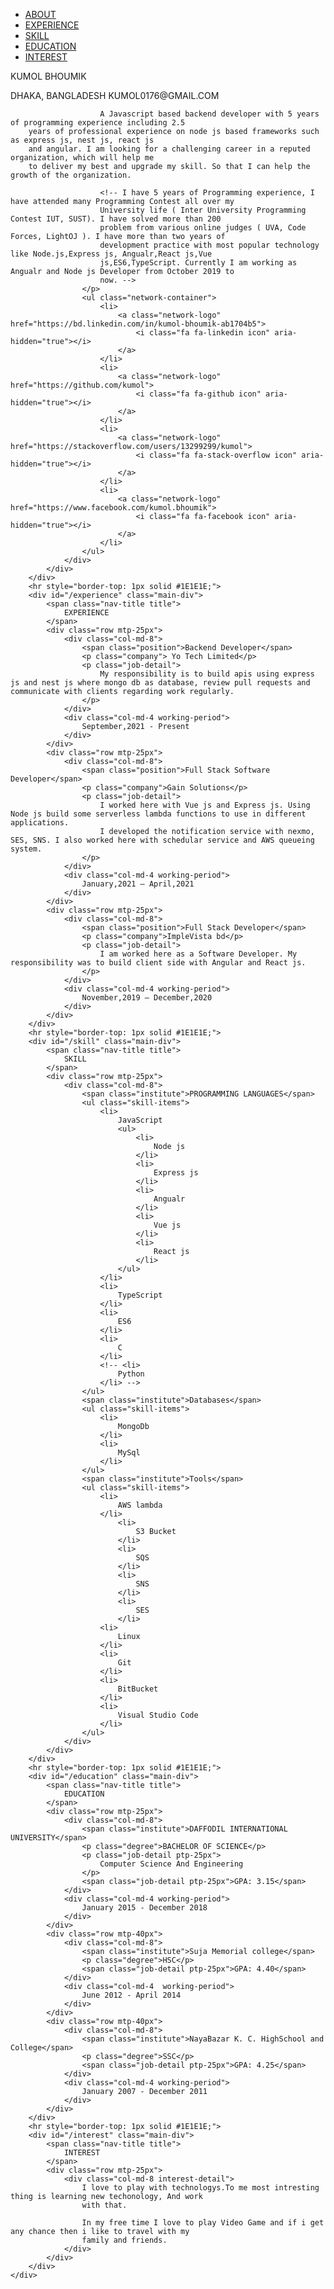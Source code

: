 <!DOCTYPE html>
<html>

<head>
    <title>Resume</title>
    <link rel="stylesheet" href="./assets/styles/mystyle.css">
    <link rel="stylesheet" href="./assets/styles/bootstrap.css">
    <link rel="stylesheet" href="./logos/icons/fontAwesome.css">
    <link rel="stylesheet" href="https://cdnjs.cloudflare.com/ajax/libs/font-awesome/4.7.0/css/font-awesome.min.css">
</head>

<body class="container-fluid p-0px">
    <div class="col-md-3 p-0px">
        <div class="col-md-3 sidenavbar">
            <ul>
                <li class="nav-items">
                    <a class="nav-item-title active" href="#/about">
                        ABOUT
                    </a>
                </li>
                <li class="nav-items">
                    <a class="nav-item-title" href="#/experience">
                        EXPERIENCE
                    </a>
                </li>
                <li class="nav-items">
                    <a class="nav-item-title" href="#/skill">
                        SKILL
                    </a>
                </li>
                <li class="nav-items">
                    <a href="#/education" class="nav-item-title">
                        EDUCATION
                    </a>
                </li>
                <li class="nav-items">
                    <a class="nav-item-title" href="#/interest">
                        INTEREST
                    </a>
                </li>
            </ul>
        </div>
    </div>
    <div class="body-container col-md-9">
        <div id="/about" class="main main-div">
            <div>
                <span class="name">
                    <span class="myName">KUMOL</span>
                    <span class="title myNameTitle">BHOUMIK</span>
                </span>
                <p style="text-transform: capitalize;" class="address">
                    <span>DHAKA, BANGLADESH</span>
                    <a>KUMOL0176@GMAIL.COM</a>
                </p>
                <div>
                    <p class="about-detail">

                        A Javascript based backend developer with 5 years of programming experience including 2.5                
        years of professional experience on node js based frameworks such as express js, nest js, react js 
        and angular. I am looking for a challenging career in a reputed organization, which will help me 
        to deliver my best and upgrade my skill. So that I can help the growth of the organization.

                        <!-- I have 5 years of Programming experience, I have attended many Programming Contest all over my
                        University life ( Inter University Programming Contest IUT, SUST). I have solved more than 200
                        problem from various online judges ( UVA, Code Forces, LightOJ ). I have more than two years of
                        development practice with most popular technology like Node.js,Express js, Angualr,React js,Vue
                        js,ES6,TypeScript. Currently I am working as Angualr and Node js Developer from October 2019 to
                        now. -->
                    </p>
                    <ul class="network-container">
                        <li>
                            <a class="network-logo" href="https://bd.linkedin.com/in/kumol-bhoumik-ab1704b5">
                                <i class="fa fa-linkedin icon" aria-hidden="true"></i>
                            </a>
                        </li>
                        <li>
                            <a class="network-logo" href="https://github.com/kumol">
                                <i class="fa fa-github icon" aria-hidden="true"></i>
                            </a>
                        </li>
                        <li>
                            <a class="network-logo" href="https://stackoverflow.com/users/13299299/kumol">
                                <i class="fa fa-stack-overflow icon" aria-hidden="true"></i>
                            </a>
                        </li>
                        <li>
                            <a class="network-logo" href="https://www.facebook.com/kumol.bhoumik">
                                <i class="fa fa-facebook icon" aria-hidden="true"></i>
                            </a>
                        </li>
                    </ul>
                </div>
            </div>
        </div>
        <hr style="border-top: 1px solid #1E1E1E;">
        <div id="/experience" class="main-div">
            <span class="nav-title title">
                EXPERIENCE
            </span>
            <div class="row mtp-25px">
                <div class="col-md-8">
                    <span class="position">Backend Developer</span>
                    <p class="company"> Yo Tech Limited</p>
                    <p class="job-detail">
                        My responsibility is to build apis using express js and nest js where mongo db as database, review pull requests and communicate with clients regarding work regularly.
                    </p>
                </div>
                <div class="col-md-4 working-period">
                    September,2021 - Present
                </div>
            </div>
            <div class="row mtp-25px">
                <div class="col-md-8">
                    <span class="position">Full Stack Software Developer</span>
                    <p class="company">Gain Solutions</p>
                    <p class="job-detail">
                        I worked here with Vue js and Express js. Using Node js build some serverless lambda functions to use in different applications.
                        I developed the notification service with nexmo, SES, SNS. I also worked here with schedular service and AWS queueing system. 
                    </p>
                </div>
                <div class="col-md-4 working-period">
                    January,2021 – April,2021
                </div>
            </div>
            <div class="row mtp-25px">
                <div class="col-md-8">
                    <span class="position">Full Stack Developer</span>
                    <p class="company">ImpleVista bd</p>
                    <p class="job-detail">
                        I am worked here as a Software Developer. My responsibility was to build client side with Angular and React js.
                    </p>
                </div>
                <div class="col-md-4 working-period">
                    November,2019 – December,2020
                </div>
            </div>
        </div>
        <hr style="border-top: 1px solid #1E1E1E;">
        <div id="/skill" class="main-div">
            <span class="nav-title title">
                SKILL
            </span>
            <div class="row mtp-25px">
                <div class="col-md-8">
                    <span class="institute">PROGRAMMING LANGUAGES</span>
                    <ul class="skill-items">
                        <li>
                            JavaScript
                            <ul>
                                <li>
                                    Node js
                                </li>
                                <li>
                                    Express js
                                </li>
                                <li>
                                    Angualr
                                </li>
                                <li>
                                    Vue js
                                </li>
                                <li>
                                    React js
                                </li>
                            </ul>
                        </li>
                        <li>
                            TypeScript
                        </li>
                        <li>
                            ES6
                        </li>
                        <li>
                            C
                        </li>
                        <!-- <li>
                            Python
                        </li> -->
                    </ul>
                    <span class="institute">Databases</span>
                    <ul class="skill-items">
                        <li>
                            MongoDb
                        </li>
                        <li>
                            MySql
                        </li>
                    </ul>
                    <span class="institute">Tools</span>
                    <ul class="skill-items">
                        <li>
                            AWS lambda
                        </li>
                            <li>
                                S3 Bucket
                            </li>
                            <li>
                                SQS
                            </li>
                            <li>
                                SNS
                            </li>
                            <li>
                                SES
                            </li>
                        <li>
                            Linux
                        </li>
                        <li>
                            Git
                        </li>
                        <li>
                            BitBucket
                        </li>
                        <li>
                            Visual Studio Code
                        </li>
                    </ul>
                </div>
            </div>
        </div>
        <hr style="border-top: 1px solid #1E1E1E;">
        <div id="/education" class="main-div">
            <span class="nav-title title">
                EDUCATION
            </span>
            <div class="row mtp-25px">
                <div class="col-md-8">
                    <span class="institute">DAFFODIL INTERNATIONAL UNIVERSITY</span>
                    <p class="degree">BACHELOR OF SCIENCE</p>
                    <p class="job-detail ptp-25px">
                        Computer Science And Engineering
                    </p>
                    <span class="job-detail ptp-25px">GPA: 3.15</span>
                </div>
                <div class="col-md-4 working-period">
                    January 2015 - December 2018
                </div>
            </div>
            <div class="row mtp-40px">
                <div class="col-md-8">
                    <span class="institute">Suja Memorial college</span>
                    <p class="degree">HSC</p>
                    <span class="job-detail ptp-25px">GPA: 4.40</span>
                </div>
                <div class="col-md-4  working-period">
                    June 2012 - April 2014
                </div>
            </div>
            <div class="row mtp-40px">
                <div class="col-md-8">
                    <span class="institute">NayaBazar K. C. HighSchool and College</span>
                    <p class="degree">SSC</p>
                    <span class="job-detail ptp-25px">GPA: 4.25</span>
                </div>
                <div class="col-md-4 working-period">
                    January 2007 - December 2011
                </div>
            </div>
        </div>
        <hr style="border-top: 1px solid #1E1E1E;">
        <div id="/interest" class="main-div">
            <span class="nav-title title">
                INTEREST
            </span>
            <div class="row mtp-25px">
                <div class="col-md-8 interest-detail">
                    I love to play with technologys.To me most intresting thing is learning new techonology, And work
                    with that.

                    In my free time I love to play Video Game and if i get any chance then i like to travel with my
                    family and friends.
                </div>
            </div>
        </div>
    </div>
</body>

</html>